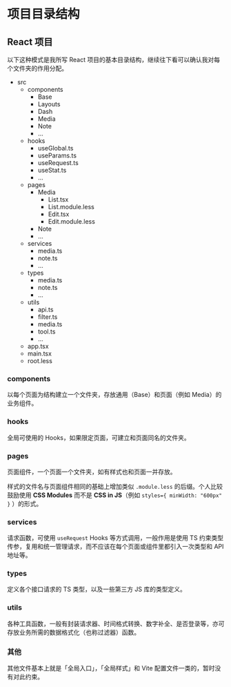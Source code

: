 # 项目目录结构

## React 项目

以下这种模式是我所写 React 项目的基本目录结构，继续往下看可以确认我对每个文件夹的作用分配。

- src
  - components
    - Base
    - Layouts
    - Dash
    - Media
    - Note
    - ...
  - hooks
    - useGlobal.ts
    - useParams.ts
    - useRequest.ts
    - useStat.ts
    - ...
  - pages
    - Media
      - List.tsx
      - List.module.less
      - Edit.tsx
      - Edit.module.less
    - Note
    - ...
  - services
    - media.ts
    - note.ts
    - ...
  - types
    - media.ts
    - note.ts
    - ...
  - utils
    - api.ts
    - filter.ts
    - media.ts
    - tool.ts
    - ...
  - app.tsx
  - main.tsx
  - root.less

### components

以每个页面为结构建立一个文件夹，存放通用（Base）和页面（例如 Media）的业务组件。

### hooks

全局可使用的 Hooks，如果限定页面，可建立和页面同名的文件夹。

### pages

页面组件，一个页面一个文件夹，如有样式也和页面一并存放。

样式的文件名与页面组件相同的基础上增加类似 `.module.less` 的后缀。个人比较鼓励使用 **CSS Modules** 而不是 **CSS in JS**（例如 `styles={ minWidth: "600px" }` ）的形式。

### services

请求函数，可使用 `useRequest` Hooks 等方式调用，一般作用是使用 TS 约束类型传参，复用和统一管理请求，而不应该在每个页面或组件里都引入一次类型和 API 地址等。

### types

定义各个接口请求的 TS 类型，以及一些第三方 JS 库的类型定义。

### utils

各种工具函数，一般有封装请求器、时间格式转换、数字补全、是否登录等，亦可存放业务所需的数据格式化（也称过滤器）函数。

### 其他

其他文件基本上就是「全局入口」，「全局样式」和 Vite 配置文件一类的，暂时没有对此约束。
